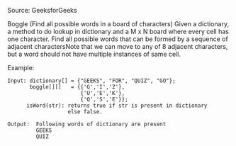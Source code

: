 Source: GeeksforGeeks

Boggle (Find all possible words in a board of characters)
Given a dictionary, a method to do lookup in dictionary and a M x N board where every cell has one character. Find all possible words that can be formed by a sequence of adjacent charactersNote that we can move to any of 8 adjacent characters, but a word should not have multiple instances of same cell.

Example:

```
Input: dictionary[] = {"GEEKS", "FOR", "QUIZ", "GO"};
       boggle[][]   = {{'G','I','Z'},
                       {'U','E','K'},
                       {'Q','S','E'}};
      isWord(str): returns true if str is present in dictionary
                   else false.

Output:  Following words of dictionary are present
         GEEKS
         QUIZ
```
